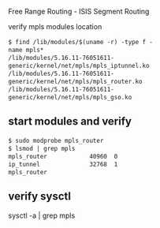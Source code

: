 Free Range Routing - ISIS Segment Routing 

<div style="width: 60%; height = 60%>
![Screenshot](sr-frr-diagram.png)
</div>

verify mpls modules location
----------------------------
```
$ find /lib/modules/$(uname -r) -type f -name mpls*
/lib/modules/5.16.11-76051611-generic/kernel/net/mpls/mpls_iptunnel.ko
/lib/modules/5.16.11-76051611-generic/kernel/net/mpls/mpls_router.ko
/lib/modules/5.16.11-76051611-generic/kernel/net/mpls/mpls_gso.ko
```

start modules and verify
------------------------
```
$ sudo modprobe mpls_router
$ lsmod | grep mpls
mpls_router            40960  0
ip_tunnel              32768  1 mpls_router
```

verify sysctl
-------------
sysctl -a | grep mpls


